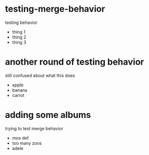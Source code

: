 # testing-merge-behavior
testing behavior
- thing 1
- thing 2
- thing 3

# another round of testing behavior
still confused about what this does
- apple
- banana
- carrot

# adding some albums
trying to test merge behavior
- mos def
- too many zoos
- adele